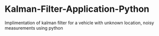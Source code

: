 # Kalman-Filter-Application-Python
Implimentation of kalman filter for a vehicle with unknown location, noisy measurements using python
